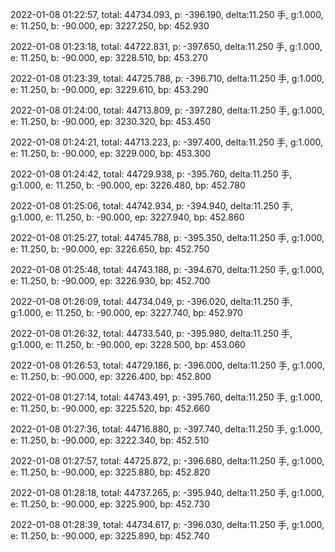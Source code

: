 2022-01-08 01:22:57, total: 44734.093, p: -396.190, delta:11.250 手, g:1.000, e: 11.250, b: -90.000, ep: 3227.250, bp: 452.930

2022-01-08 01:23:18, total: 44722.831, p: -397.650, delta:11.250 手, g:1.000, e: 11.250, b: -90.000, ep: 3228.510, bp: 453.270

2022-01-08 01:23:39, total: 44725.788, p: -396.710, delta:11.250 手, g:1.000, e: 11.250, b: -90.000, ep: 3229.610, bp: 453.290

2022-01-08 01:24:00, total: 44713.809, p: -397.280, delta:11.250 手, g:1.000, e: 11.250, b: -90.000, ep: 3230.320, bp: 453.450

2022-01-08 01:24:21, total: 44713.223, p: -397.400, delta:11.250 手, g:1.000, e: 11.250, b: -90.000, ep: 3229.000, bp: 453.300

2022-01-08 01:24:42, total: 44729.938, p: -395.760, delta:11.250 手, g:1.000, e: 11.250, b: -90.000, ep: 3226.480, bp: 452.780

2022-01-08 01:25:06, total: 44742.934, p: -394.940, delta:11.250 手, g:1.000, e: 11.250, b: -90.000, ep: 3227.940, bp: 452.860

2022-01-08 01:25:27, total: 44745.788, p: -395.350, delta:11.250 手, g:1.000, e: 11.250, b: -90.000, ep: 3226.650, bp: 452.750

2022-01-08 01:25:48, total: 44743.188, p: -394.670, delta:11.250 手, g:1.000, e: 11.250, b: -90.000, ep: 3226.930, bp: 452.700

2022-01-08 01:26:09, total: 44734.049, p: -396.020, delta:11.250 手, g:1.000, e: 11.250, b: -90.000, ep: 3227.740, bp: 452.970

2022-01-08 01:26:32, total: 44733.540, p: -395.980, delta:11.250 手, g:1.000, e: 11.250, b: -90.000, ep: 3228.500, bp: 453.060

2022-01-08 01:26:53, total: 44729.186, p: -396.000, delta:11.250 手, g:1.000, e: 11.250, b: -90.000, ep: 3226.400, bp: 452.800

2022-01-08 01:27:14, total: 44743.491, p: -395.760, delta:11.250 手, g:1.000, e: 11.250, b: -90.000, ep: 3225.520, bp: 452.660

2022-01-08 01:27:36, total: 44716.880, p: -397.740, delta:11.250 手, g:1.000, e: 11.250, b: -90.000, ep: 3222.340, bp: 452.510

2022-01-08 01:27:57, total: 44725.872, p: -396.680, delta:11.250 手, g:1.000, e: 11.250, b: -90.000, ep: 3225.880, bp: 452.820

2022-01-08 01:28:18, total: 44737.265, p: -395.940, delta:11.250 手, g:1.000, e: 11.250, b: -90.000, ep: 3225.900, bp: 452.730

2022-01-08 01:28:39, total: 44734.617, p: -396.030, delta:11.250 手, g:1.000, e: 11.250, b: -90.000, ep: 3225.890, bp: 452.740